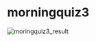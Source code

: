 # morningquiz3
![moringquiz3_result](https://user-images.githubusercontent.com/103415295/198163282-7dc45163-4075-49ed-95e8-01d897d82194.PNG)
